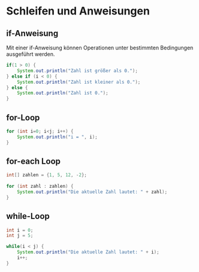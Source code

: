 # Schleifen und Anweisungen

## if-Anweisung
Mit einer if-Anweisung können Operationen unter bestimmten Bedingungen ausgeführt werden.

```java
if(1 > 0) {
    System.out.println("Zahl ist größer als 0.");
} else if (i < 0) {
    System.out.println("Zahl ist kleiner als 0.");
} else {
    System.out.println("Zahl ist 0.");
}
```

## for-Loop
```java
for (int i=0; i<j; i++) {
    System.out.println("i = ", i);
}
```

## for-each Loop
```java
int[] zahlen = {1, 5, 12, -2};
    
for (int zahl : zahlen) {
    System.out.println("Die aktuelle Zahl lautet: " + zahl);
}
```


## while-Loop
```java
int i = 0;
int j = 5;

while(i < j) {
    System.out.println("Die aktuelle Zahl lautet: " + i);
    i++;
}
```